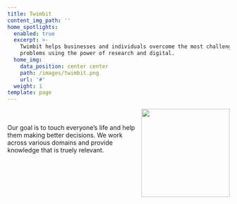 ```yaml
---
title: Twimbit
content_img_path: ''
home_spotlights:
  enabled: true
  excerpt: >-
    Twimbit helps businesses and individuals overcome the most challenging
    problems using the power of research and digital.
  home_img:
    data_position: center center
    path: /images/twimbit.png
    url: '#'
  weight: 1
template: page
---
```

<img src="blob:https://opensource.twimbit.com/9fda42ce-5878-4c09-9f7f-70a6283ac3d3" height="200px" align="right">
<br><br> Our goal is to touch everyone’s life and help them making better decisions. We work across various domains and provide knowledge that is truely relevant.



